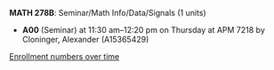**MATH 278B**: Seminar/Math Info/Data/Signals (1 units)

- **A00** (Seminar) at 11:30 am–12:20 pm on Thursday at APM 7218 by Cloninger, Alexander (A15365429)

[Enrollment numbers over time](./MATH278B.tsv)
